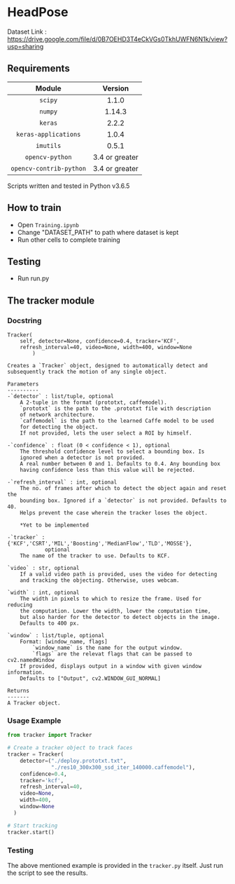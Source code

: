 # HeadPose
Dataset Link : https://drive.google.com/file/d/0B7OEHD3T4eCkVGs0TkhUWFN6N1k/view?usp=sharing 

## Requirements 
Module         |   Version
  :----------------------:|:--------------:
  `scipy`                 |      1.1.0
  `numpy`                 |     1.14.3
  `keras`                 |      2.2.2
  `keras-applications`    |      1.0.4                    
  `imutils`               |      0.5.1 
  `opencv-python`         |      3.4 or greater
  `opencv-contrib-python` |     3.4 or greater

Scripts written and tested in Python v3.6.5

## How to train
* Open `Training.ipynb` 
* Change "DATASET_PATH" to path where dataset is kept
* Run other cells to complete training

## Testing
* Run run.py

## The tracker module
### Docstring
```
Tracker(
    self, detector=None, confidence=0.4, tracker='KCF',
    refresh_interval=40, video=None, width=400, window=None
        )

Creates a `Tracker` object, designed to automatically detect and
subsequently track the motion of any single object.

Parameters
----------
-`detector` : list/tuple, optional
    A 2-tuple in the format (prototxt, caffemodel).
    `prototxt` is the path to the .prototxt file with description
    of network architecture.
    `caffemodel` is the path to the learned Caffe model to be used
    for detecting the object.
    If not provided, lets the user select a ROI by himself.

-`confidence` : float (0 < confidence < 1), optional
    The threshold confidence level to select a bounding box. Is
    ignored when a detector is not provided.
    A real number between 0 and 1. Defaults to 0.4. Any bounding box
    having confidence less than this value will be rejected.

-`refresh_interval` : int, optional
    The no. of frames after which to detect the object again and reset the
    bounding box. Ignored if a `detector` is not provided. Defaults to 40.
    Helps prevent the case wherein the tracker loses the object.

    *Yet to be implemented

-`tracker` : {'KCF','CSRT','MIL','Boosting','MedianFlow','TLD','MOSSE'},
            optional
    The name of the tracker to use. Defaults to KCF.

`video` : str, optional
    If a valid video path is provided, uses the video for detecting
    and tracking the objecting. Otherwise, uses webcam.

`width` : int, optional
    The width in pixels to which to resize the frame. Used for reducing
    the computation. Lower the width, lower the computation time,
    but also harder for the detector to detect objects in the image.
    Defaults to 400 px.

`window` : list/tuple, optional
    Format: [window_name, flags]
        `window_name` is the name for the output window.
        `flags` are the relevat flags that can be passed to cv2.namedWindow
    If provided, displays output in a window with given window information.
    Defaults to ["Output", cv2.WINDOW_GUI_NORMAL]

Returns
-------
A Tracker object.
```
### Usage Example
```python
from tracker import Tracker

# Create a tracker object to track faces
tracker = Tracker(
    detector=("./deploy.prototxt.txt",
              "./res10_300x300_ssd_iter_140000.caffemodel"),
    confidence=0.4,
    tracker='kcf',
    refresh_interval=40,
    video=None,
    width=400,
    window=None
  )

# Start tracking
tracker.start()
```
### Testing
The above mentioned example is provided in the `tracker.py` itself. Just run the script to see the results.
